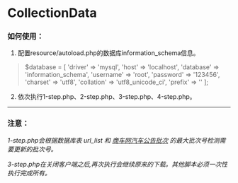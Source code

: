 # CollectionData

### 如何使用：

1.  配置resource/autoload.php的数据库information_schema信息。

>$database = [
>	'driver' => 'mysql',
>	'host' => 'localhost',
>	'database' => 'information_schema',
>	'username' => 'root',
>	'password' => '123456',
>	'charset' => 'utf8',
>	'collation' => 'utf8_unicode_ci',
>	'prefix' => ''
>];

2.  依次执行1-step.php、2-step.php、3-step.php、4-step.php。

***

### 注意：

*1-step.php会根据数据库表 url_list 和 [商车网汽车公告批次](http://www.cn357.com/notice_list/) 的最大批次号检测需要更新的批次号。*

*3-step.php在关闭客户端之后,再次执行会继续原来的下载。其他脚本必须一次性执行完成所有。*
